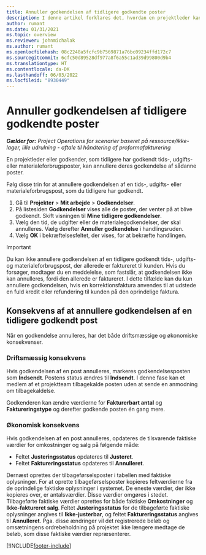 ```yaml
---
title: Annuller godkendelsen af tidligere godkendte poster
description: I denne artikel forklares det, hvordan en projektleder kan annullere godkendelsen af tidligere godkendte tids-, udgifts- eller materialeforbrugsposter.
author: rumant
ms.date: 01/31/2021
ms.topic: overview
ms.reviewer: johnmichalak
ms.author: rumant
ms.openlocfilehash: 08c2248a5fcfc9b7569871a76bc09234ffd172c7
ms.sourcegitcommit: 6cfc50d89528df977a8f6a55c1ad39d99800d9b4
ms.translationtype: HT
ms.contentlocale: da-DK
ms.lasthandoff: 06/03/2022
ms.locfileid: "8930449"
---
```

# <a name="cancel-the-approval-of-previously-approved-entries"></a>Annuller godkendelsen af tidligere godkendte poster

_**Gælder for:** Project Operations for scenarier baseret på ressource/ikke-lager, lille udrulning - aftale til håndtering af proformafakturering_

En projektleder eller godkender, som tidligere har godkendt tids-, udgifts- eller materialeforbrugsposter, kan annullere deres godkendelse af sådanne poster. 

Følg disse trin for at annullere godkendelsen af en tids-, udgifts- eller materialeforbrugspost, som du tidligere har godkendt.

1. Gå til **Projekter** \> **Mit arbejde** \> **Godkendelser**.
2. På listesiden **Godkendelser** vises alle de poster, der venter på at blive godkendt. Skift visningen til **Mine tidligere godkendelser**.
3. Vælg den tid, de udgifter eller de materialegodkendelser, der skal annulleres. Vælg derefter **Annuller godkendelse** i handlingsruden.
4. Vælg **OK** i bekræftelsesfeltet, der vises, for at bekræfte handlingen.

> [!IMPORTANT]
> Du kan ikke annullere godkendelsen af en tidligere godkendt tids-, udgifts- og materialeforbrugspost, der allerede er faktureret til kunden. Hvis du forsøger, modtager du en meddelelse, som fastslår, at godkendelsen ikke kan annulleres, fordi den allerede er faktureret. I dette tilfælde kan du kun annullere godkendelsen, hvis en korrektionsfaktura anvendes til at udstede en fuld kredit eller refundering til kunden på den oprindelige faktura.

## <a name="impact-of-canceling-the-approval-of-a-previously-approved-entry"></a>Konsekvens af at annullere godkendelsen af en tidligere godkendt post

Når en godkendelse annulleres, har det både driftsmæssige og økonomiske konsekvenser.

### <a name="operational-impact"></a>Driftsmæssig konsekvens

Hvis godkendelsen af en post annulleres, markeres godkendelsesposten som **Indsendt**. Postens status ændres til **Indsendt**. I denne fase kan et medlem af et projektteam tilbagekalde posten uden at sende en anmodning om tilbagekaldelse.

Godkenderen kan ændre værdierne for **Fakturerbart antal** og **Faktureringstype** og derefter godkende posten én gang mere.

### <a name="financial-impact"></a>Økonomisk konsekvens

Hvis godkendelsen af en post annulleres, opdateres de tilsvarende faktiske værdier for omkostninger og salg på følgende måde:

- Feltet **Justeringsstatus** opdateres til **Justeret**.
- Feltet **Faktureringsstatus** opdateres til **Annulleret**.

Dernæst oprettes der tilbageførselsposter i tabellen med faktiske oplysninger. For at oprette tilbageførselsposter kopieres feltværdierne fra de oprindelige faktiske oplysninger i systemet. De eneste værdier, der ikke kopieres over, er antalsværdier. Disse værdier omgøres i stedet. Tilbageførte faktiske værdier oprettes for både faktiske **Omkostninger** og **Ikke-faktureret salg**. Feltet **Justeringsstatus** for de tilbageførte faktiske oplysninger angives til **Ikke-justerbar**, og feltet **Faktureringsstatus** angives til **Annulleret**. Pga. disse ændringer vil det registrerede beløb og omsætningens ordrebeholdning på projektet ikke længere medtage de beløb, som disse faktiske værdier repræsenterer.

[!INCLUDE[footer-include](../includes/footer-banner.md)]
